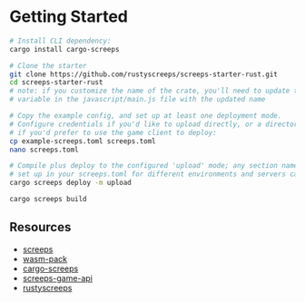# Getting Started

```sh
# Install CLI dependency:
cargo install cargo-screeps

# Clone the starter
git clone https://github.com/rustyscreeps/screeps-starter-rust.git
cd screeps-starter-rust
# note: if you customize the name of the crate, you'll need to update the MODULE_NAME
# variable in the javascript/main.js file with the updated name

# Copy the example config, and set up at least one deployment mode.
# Configure credentials if you'd like to upload directly, or a directory to copy to
# if you'd prefer to use the game client to deploy:
cp example-screeps.toml screeps.toml
nano screeps.toml

# Compile plus deploy to the configured 'upload' mode; any section name you
# set up in your screeps.toml for different environments and servers can be used
cargo screeps deploy -m upload

cargo screeps build
```

## Resources
- [screeps](https://screeps.com/)
- [wasm-pack](https://rustwasm.github.io/wasm-pack/)
- [cargo-screeps](https://github.com/rustyscreeps/cargo-screeps/)
- [screeps-game-api](https://github.com/rustyscreeps/screeps-game-api/)
- [rustyscreeps](https://github.com/rustyscreeps/)